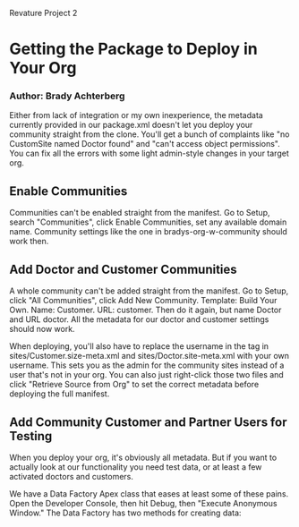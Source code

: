 Revature Project 2

# Getting the Package to Deploy in Your Org
### Author: Brady Achterberg

Either from lack of integration or my own inexperience, the metadata currently provided in our package.xml doesn't let you deploy your community straight from the clone.  You'll get a bunch of complaints like "no CustomSite named Doctor found" and "can't access object permissions".  You can fix all the errors with some light admin-style changes in your target org.

## Enable Communities

Communities can't be enabled straight from the manifest.  Go to Setup, search "Communities", click Enable Communities, set any available domain name.  Community settings like the one in bradys-org-w-community should work then.

## Add Doctor and Customer Communities

A whole community can't be added straight from the manifest.  Go to Setup, click "All Communities", click Add New Community.  Template: Build Your Own.  Name: Customer.  URL: customer.  Then do it again, but name Doctor and URL doctor.  All the metadata for our doctor and customer settings should now work. 

When deploying, you'll also have to replace the username in the <siteAdmin> tag in sites/Customer.size-meta.xml and sites/Doctor.site-meta.xml with your own username.  This sets you as the admin for the community sites instead of a user that's not in your org.  You can also just right-click those two files and click "Retrieve Source from Org" to set the correct metadata before deploying the full manifest.

## Add Community Customer and Partner Users for Testing

When you deploy your org, it's obviously all metadata.  But if you want to actually look at our functionality you need test data, or at least a few activated doctors and customers.

We have a Data Factory Apex class that eases at least some of these pains.  Open the Developer Console, then hit Debug, then "Execute Anonymous Window."  The Data Factory has two methods for creating data: 